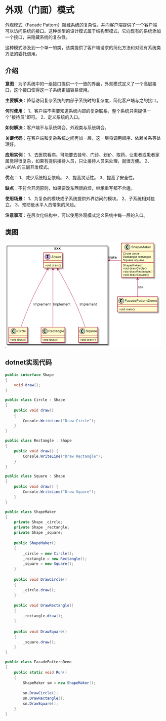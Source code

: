 # 外观（门面）模式

外观模式（Facade Pattern）隐藏系统的复杂性，并向客户端提供了一个客户端可以访问系统的接口。这种类型的设计模式属于结构型模式，它向现有的系统添加一个接口，来隐藏系统的复杂性。

这种模式涉及到一个单一的类，该类提供了客户端请求的简化方法和对现有系统类方法的委托调用。

## 介绍

**意图**：为子系统中的一组接口提供一个一致的界面，外观模式定义了一个高层接口，这个接口使得这一子系统更加容易使用。

**主要解决**：降低访问复杂系统的内部子系统时的复杂度，简化客户端与之的接口。

**何时使用**： 1、客户端不需要知道系统内部的复杂联系，整个系统只需提供一个"接待员"即可。 2、定义系统的入口。

**如何解决**：客户端不与系统耦合，外观类与系统耦合。

**关键代码**：在客户端和复杂系统之间再加一层，这一层将调用顺序、依赖关系等处理好。

**应用实例**： 1、去医院看病，可能要去挂号、门诊、划价、取药，让患者或患者家属觉得很复杂，如果有提供接待人员，只让接待人员来处理，就很方便。 2、JAVA 的三层开发模式。

**优点**： 1、减少系统相互依赖。 2、提高灵活性。 3、提高了安全性。

**缺点**：不符合开闭原则，如果要改东西很麻烦，继承重写都不合适。

**使用场景**： 1、为复杂的模块或子系统提供外界访问的模块。 2、子系统相对独立。 3、预防低水平人员带来的风险。

**注意事项**：在层次化结构中，可以使用外观模式定义系统中每一层的入口。

## 类图

![1](./img/facade1.png)

## dotnet实现代码

```csharp
public interface Shape
{
    void draw();
}
```

```csharp
public class Circle : Shape
{
    public void draw()
    {
        Console.WriteLine("Draw Circle");
    }
}
```

```csharp
public class Rectangle : Shape
{
    public void draw() {
        Console.WriteLine("Draw Rectangle");
    }
}
```

```csharp
public class Square : Shape
{
    public void draw() {
        Console.WriteLine("Draw Square");
    }
}
```

```csharp
public class ShapeMaker
{
    private Shape _circle;
    private Shape _rectangle;
    private Shape _square;

    public ShapeMaker()
    {
        _circle = new Circle();
        _rectangle = new Rectangle();
        _square = new Square();
    }

    public void DrawCircle()
    {
        _circle.draw();
    }

    public void DrawRectangle()
    {
        _rectangle.draw();
    }

    public void DrawSquare()
    {
        _square.draw();
    }
}
```

```csharp
public class FacadePatternDemo
{
    public static void Run()
    {
        ShapeMaker sm = new ShapeMaker();

        sm.DrawCircle();
        sm.DrawRectangle();
        sm.DrawSquare();
    }
}
```